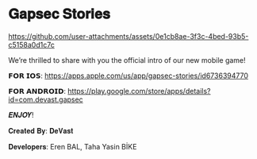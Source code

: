 # 𝐆𝐚𝐩𝐬𝐞𝐜 𝐒𝐭𝐨𝐫𝐢𝐞𝐬

https://github.com/user-attachments/assets/0e1cb8ae-3f3c-4bed-93b5-c5158a0d1c7c



We’re thrilled to share with you the official intro of our new mobile game!

𝗙𝗢𝗥 𝗜𝗢𝗦: https://apps.apple.com/us/app/gapsec-stories/id6736394770

𝗙𝗢𝗥 𝗔𝗡𝗗𝗥𝗢𝗜𝗗: https://play.google.com/store/apps/details?id=com.devast.gapsec

𝑬𝑵𝑱𝑶𝒀!

𝐂𝐫𝐞𝐚𝐭𝐞𝐝 𝐁𝐲: 𝐃𝐞𝐕𝐚𝐬𝐭

𝐃𝐞𝐯𝐞𝐥𝐨𝐩𝐞𝐫𝐬: Eren BAL, Taha Yasin BİKE

